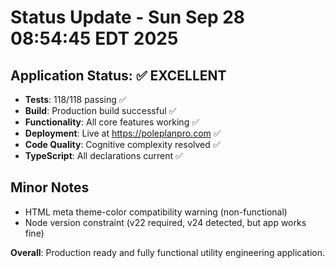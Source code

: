 # Status Update - Sun Sep 28 08:54:45 EDT 2025

## Application Status: ✅ EXCELLENT

- **Tests**: 118/118 passing ✅
- **Build**: Production build successful ✅ 
- **Functionality**: All core features working ✅
- **Deployment**: Live at https://poleplanpro.com ✅
- **Code Quality**: Cognitive complexity resolved ✅
- **TypeScript**: All declarations current ✅

## Minor Notes
- HTML meta theme-color compatibility warning (non-functional)
- Node version constraint (v22 required, v24 detected, but app works fine)

**Overall**: Production ready and fully functional utility engineering application.
